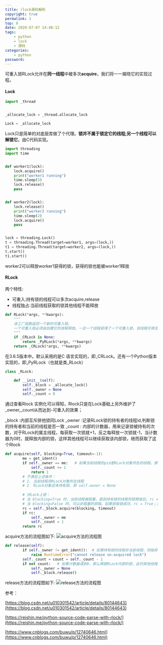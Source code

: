 ```yaml
---
title: rlock源码解析
copyright: true
permalink: 1
top: 0
date: 2020-07-07 14:48:12
tags:
    - python
    - lock
    - 源码
categories:
    - python
password:
---
```


可重入锁RLock允许在**同一线程**中被多次**acquire**，我们将一一揭晓它的实现过程。<!--more-->
#### Lock

```python
import _thread


_allocate_lock = _thread.allocate_lock

Lock = _allocate_lock
```

Lock只是简单的对底层库做了个代理。**锁并不属于锁定它的线程;另一个线程可以解锁它**。由C代码实现。

```python
import threading
import time


def worker1(lock):
    lock.acquire()
    print("worker1 running")
    time.sleep(5)
    lock.release()
    pass


def worker2(lock):
    lock.release()
    print("worker2 running")
    time.sleep(2)
    lock.acquire()
    pass


lock = threading.Lock()
t = threading.Thread(target=worker1, args=(lock,))
t1 = threading.Thread(target=worker2, args=(lock,))
t.start()
t1.start()
```
worker2可以释放worker1获得的锁，获得的锁也能被worker1释放

#### RLock

两个特性:
- 可重入:持有锁的线程可以多次acquire,release
- 线程独占:当前线程获取的锁其他线程不能释放

```python
def RLock(*args, **kwargs):
    """
    该工厂函数返回一个新的可重入锁。
    一个可重入锁必须由创建它的线程释放。一旦一个线程获得了一个可重入锁，该线程可用无阻塞的再次获取。每次获取锁后必须进行释放。
    """
    if _CRLock is None:
        return _PyRLock(*args, **kwargs)
    return _CRLock(*args, **kwargs)
```
在3.6.5版本中。默认采用的是C 语言实现的，即_CRLock。还有一个Python版本实现的，即_PyRLock（也就是类_RLock）

```python
class _RLock:

    def __init__(self):
        self._block = _allocate_lock()
        self._owner = None
        self._count = 0
```

通过查看Rlock 实例化可以得知，Rlock只是在Lock基础上另外维护了_owner,_count从而达到-可重入的效果；

_block :内部互斥排他锁同Lock
_owner :记录RLock锁的持有者的线程id,判断锁的持有者和当前的线程是否一致
_count : 内部的计数器，用来记录锁被持有的次数，对于RLock的属主线程，每获取一次锁就+1，反之每释放一次锁就-1，当计数器为0时，就释放内部的锁，这样其他线程可以继续获取该内部锁，继而获取了这个Rlock


```python
def acquire(self, blocking=True, timeout=-1):
        me = get_ident() 
        if self._owner == me:   # 如果当前线程的pid是RLock对象所在的线程，那么对计数器进行加一操作
            self._count += 1
            return 1
        # 不满足上述条件：
        # 1. 当前线程非RLock对象所在线程
        # 2. RLock对象还未持有锁，即 self.owner = None
        
        # 对Lock上锁：
        # 当 blocking=True 时，当前线程被阻塞，直到持有锁的线程将锁释放后，rc = True
        # 当 blocking=False 时，可以非阻塞的获取。如果获取锁成功，rc = True；获取失败，rc = False
        rc = self._block.acquire(blocking, timeout)
        if rc:
            self._owner = me   
            self._count = 1   
        return rc
```

acquire方法的流程图如下:
![acquire方法的流程图](/images/rlock源码解析/1.png)


```python
def release(self):
        if self._owner != get_ident():  # 如果持有锁的线程非当前线程，则抛异常
            raise RuntimeError("cannot release un-acquired lock")
        self._count = count = self._count - 1  
        if not count:   # 如果计数器减到0，那么释放RLock内部的锁，此时其他线程就可以获取到锁
            self._owner = None   
            self._block.release()
```

release方法的流程图如下:
![release方法的流程图](/images/rlock源码解析/2.png)



参考：

[https://blog.csdn.net/u010301542/article/details/80144643](https://blog.csdn.net/u010301542/article/details/80144643)

[https://reishin.me/python-source-code-parse-with-rlock/](https://reishin.me/python-source-code-parse-with-rlock/)

[https://www.cnblogs.com/buwu/p/12740646.html](https://www.cnblogs.com/buwu/p/12740646.html)